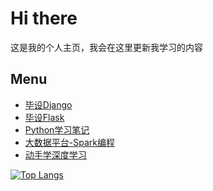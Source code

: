 # Hi there
这是我的个人主页，我会在这里更新我学习的内容

## Menu
- [毕设Django](https://github.com/Yuchen-Zhou/Station)
- [毕设Flask](https://github.com/Yuchen-Zhou/Flask_YOLOv8)
- [Python学习笔记](https://github.com/Yuchen-Zhou/PythonLearning)
- [大数据平台-Spark编程](https://github.com/Yuchen-Zhou/SparkWithBigdata)
- [动手学深度学习](https://github.com/Yuchen-Zhou/D2L)



[![Top Langs](https://github-readme-stats.vercel.app/api/top-langs/?username=Yuchen-Zhou&layout=compact&theme=tokyonight)](https://github.com/anuraghazra/github-readme-stats)

